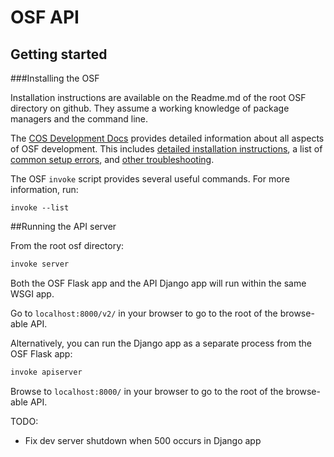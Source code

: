 
# OSF API

## Getting started

###Installing the OSF

Installation instructions are available on the Readme.md of the root OSF directory on github.
They assume a working knowledge of package managers and the command line.

The [COS Development Docs](http://cosdev.readthedocs.org/) provides detailed information about all aspects of OSF development.
This includes [detailed installation instructions](http://cosdev.readthedocs.org/en/latest/osf/setup.html),
a list of [common setup errors](http://cosdev.readthedocs.org/en/latest/osf/setup.html#common-error-messages), and
[other troubleshooting](http://cosdev.readthedocs.org/en/latest/osf/common_problems.html).

The OSF `invoke` script provides several useful commands. For more information, run:

`invoke --list`

##Running the API server

From the root osf directory:

```bash
invoke server
```

Both the OSF Flask app and the API Django app will run within the same WSGI app.

Go to `localhost:8000/v2/` in your browser to go to the root of the browse-able API.

Alternatively, you can run the Django app as a separate process from the OSF Flask app:

```bash
invoke apiserver
```

Browse to `localhost:8000/` in your browser to go to the root of the browse-able API.


TODO:

- Fix dev server shutdown when 500 occurs in Django app

